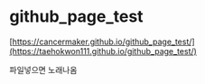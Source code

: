 # github_page_test
[https://cancermaker.github.io/github_page_test/](https://taehokwon111.github.io/github_page_test/)

파일넣으면 노래나옴

